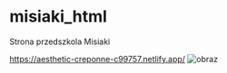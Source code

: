 # misiaki_html

Strona przedszkola Misiaki

https://aesthetic-creponne-c99757.netlify.app/
![obraz](https://user-images.githubusercontent.com/31259850/211199512-5683d637-94d0-4981-8baf-f8005d9df1fd.png)

